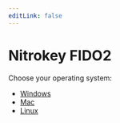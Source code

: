 ```yaml
---
editLink: false
---
```


# Nitrokey FIDO2

Choose your operating system:


* [Windows](./windows/)
* [Mac](./mac/)
* [Linux](./linux/)

